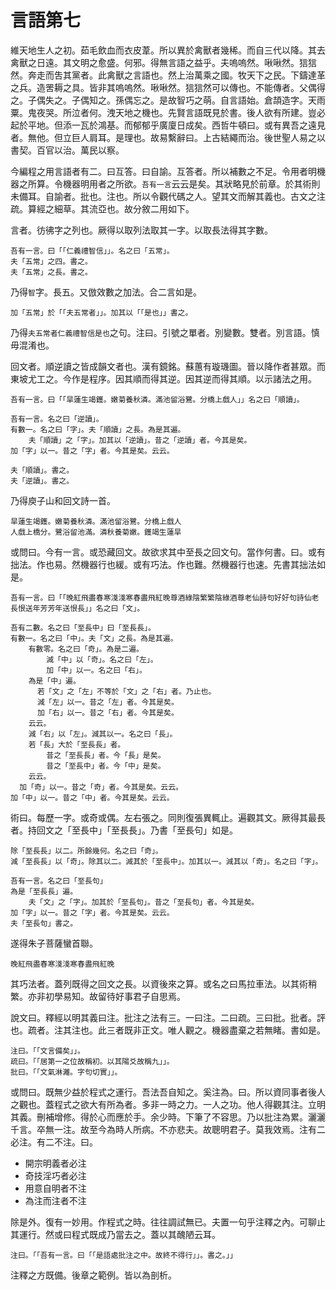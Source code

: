 # 言語第七

維天地生人之初。茹毛飲血而衣皮葦。所以異於禽獸者幾稀。而自三代以降。其去禽獸之日遠。其文明之愈盛。何邪。得無言語之益乎。夫嗚嗚然。啾啾然。狺狺然。奔走而吿其黨者。此禽獸之言語也。然上治萬乘之國。牧天下之民。下鑄達革之兵。造罟耨之具。皆非其嗚嗚然。啾啾然。狺狺然可以傳也。不能傳者。父偶得之。子偶失之。子偶知之。孫偶忘之。是故智巧之萌。自言語始。倉頡造字。天雨粟。鬼夜哭。所泣者何。洩天地之機也。先賢言語既見於書。後人欲有所建。豈必起於平地。但添一瓦於鴻基。而郁郁乎廣廈日成矣。西哲牛頓曰。或有異吾之遠見者。無他。但立巨人肩耳。是理也。故易繫辭曰。上古結繩而治。後世聖人易之以書契。百官以治。萬民以察。

今編程之用言語者有二。曰互答。曰自諭。互答者。所以補數之不足。令用者明機器之所算。令機器明用者之所欲。`吾有一言`云云是矣。其狀略見於前章。於其術則未備耳。自諭者。批也。注也。所以令觀代碼之人。望其文而解其義也。古文之注疏。算經之細草。其流亞也。故分敘二用如下。

言者。彷彿字之列也。厥得以取列法取其一字。以取長法得其字數。

```
吾有一言。曰「「仁義禮智信」」。名之曰「五常」。
夫「五常」之四。書之。
夫「五常」之長。書之。
```

乃得`智`字。長五。又倣效數之加法。合二言如是。

```
加「五常」於「「夫五常者」」。加其以「「是也」」書之。
```

乃得`夫五常者仁義禮智信是也`之句。注曰。引號之單者。別變數。雙者。別言語。慎毋混淆也。

回文者。順逆讀之皆成韻文者也。漢有鏡銘。蘇蕙有璇璣圖。晉以降作者甚眾。而東坡尤工之。今作是程序。因其順而得其逆。因其逆而得其順。以示諸法之用。

```
吾有一言。曰「「旱蓮生竭鑊。嫩菊養秋潾。滿池留浴鷺。分橋上戲人」」名之曰「順讀」。

吾有一言。名之曰「逆讀」。
有數一。名之曰「字」。夫「順讀」之長。為是其遍。
	夫「順讀」之「字」。加其以「逆讀」。昔之「逆讀」者。今其是矣。
加「字」以一。昔之「字」者。今其是矣。云云。

夫「順讀」。書之。
夫「逆讀」。書之。
```

乃得庾子山和回文詩一首。

```
旱蓮生竭鑊。嫩菊養秋潾。滿池留浴鷺。分橋上戲人
人戲上橋分。鷺浴留池滿。潾秋養菊嫩。鑊竭生蓮旱
```

或問曰。今有一言。或恐藏回文。故欲求其中至長之回文句。當作何書。曰。或有拙法。作也易。然機器行也緩。或有巧法。作也難。然機器行也速。先書其拙法如是。

```
吾有一言。曰「「晚紅飛盡春寒淺淺寒春盡飛紅晚尊酒綠陰繁繁陰綠酒尊老仙詩句好好句詩仙老長恨送年芳芳年送恨長」」名之曰「文」。

吾有二數。名之曰「至長中」曰「至長長」。
有數一。名之曰「中」。夫「文」之長。為是其遍。
	有數零。名之曰「奇」。為是二遍。
		減「中」以「奇」。名之曰「左」。
		加「中」以一。名之曰「右」。
    為是「中」遍。
      若「文」之「左」不等於「文」之「右」者。乃止也。
      減「左」以一。昔之「左」者。今其是矣。
      加「右」以一。昔之「右」者。今其是矣。
    云云。
    減「右」以「左」。減其以一。名之曰「長」。
    若「長」大於「至長長」者。
    	昔之「至長長」者。今「長」是矣。
    	昔之「至長中」者。今「中」是矣。
    云云。
  加「奇」以一。昔之「奇」者。今其是矣。云云。
加「中」以一。昔之「中」者。今其是矣。云云。
```

術曰。每歷一字。或奇或偶。左右張之。同則復張異輒止。遍觀其文。厥得其最長者。持回文之「至長中」「至長長」。乃書「至長句」如是。

```
除「至長長」以二。所餘幾何。名之曰「奇」。
減「至長長」以「奇」。除其以二。減其於「至長中」。加其以一。減其以「奇」。名之曰「字」。

吾有一言。名之曰「至長句」
為是「至長長」遍。
	夫「文」之「字」。加其於「至長句」。昔之「至長句」者。今其是矣。
加「字」以一。昔之「字」者。今其是矣。云云。
夫「至長句」書之。
```

遂得朱子菩薩蠻首聯。

```
晚紅飛盡春寒淺淺寒春盡飛紅晚
```

其巧法者。蓋列既得之回文之長。以資後來之算。或名之曰馬拉車法。以其術稍繁。亦非初學易知。故留待好事君子自思焉。

說文曰。釋經以明其義曰注。批注之法有三。一曰注。二曰疏。三曰批。批者。評也。疏者。注其注也。此三者既非正文。唯人觀之。機器盡棄之若無睹。書如是。

```
注曰。「「文言備矣」」。
疏曰。「「居第一之位故稱初。以其陽爻故稱九」」。
批曰。「「文氣淋灕。字句切實」」。
```

或問曰。既無少益於程式之運行。吾法吾自知之。奚注為。曰。所以資同事者後人之觀也。蓋程式之欲大有所為者。多非一時之力。一人之功。他人得觀其注。立明其義。刪補增修。得於心而應於手。余少時。下筆了不容思。乃以批注為累。灑灑千言。卒無一注。故至今為時人所病。不亦悲夫。故聰明君子。莫我效焉。注有二必注。有二不注。曰。

- 開宗明義者必注
- 奇技淫巧者必注
- 用意自明者不注
- 為注而注者不注

除是外。復有一妙用。作程式之時。往往調試無已。夫置一句乎注釋之內。可聊止其運行。然或曰程式既成乃當去之。蓋以其醜陋云耳。

```
注曰。「「吾有一言。曰「「是語處批注之中。故終不得行」」。書之。」」
```

注釋之方既備。後章之範例。皆以為剖析。
